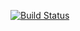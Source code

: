 [![Build Status](https://travis-ci.com/XaZer18/eBoutique.svg?token=vqTR1qEkFniCfwLhhZiQ&branch=master)](https://travis-ci.com/XaZer18/eBoutique)
